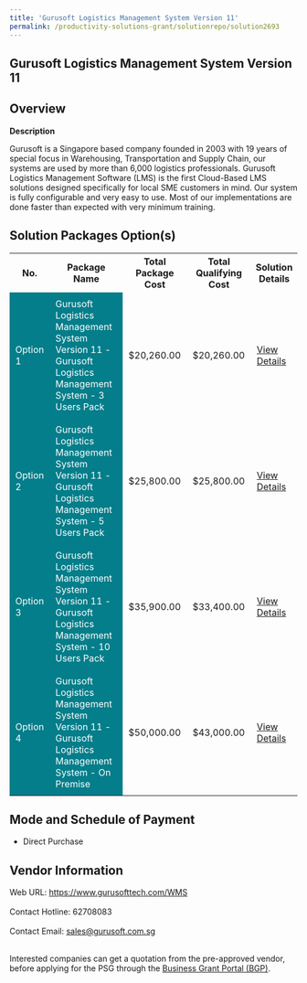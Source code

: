 ```yaml
---
title: 'Gurusoft Logistics Management System Version 11'
permalink: /productivity-solutions-grant/solutionrepo/solution2693
---
```


## Gurusoft Logistics Management System Version 11

## Overview

**Description**

Gurusoft is a Singapore based company founded in 2003 with 19 years of special focus in Warehousing, Transportation and Supply Chain, our systems are used by more than 6,000 logistics professionals.
Gurusoft Logistics Management Software (LMS) is the first Cloud-Based LMS solutions designed specifically for local SME customers in mind.  Our system is fully configurable and very easy to use. Most of our implementations are done faster than expected with very minimum training.

## Solution Packages Option(s)

<table>
<tr>
<th><b>No.</b></th>
<th><b>Package Name</b></th>
<th><b>Total Package Cost</b></th>
<th><b>Total Qualifying Cost</b></th>
<th><b>Solution Details</b></th>
</tr>
<tr>
<td style='padding: 10px; background-color: #037E8A; color: #FFFFFF;'>Option 1</td>
<td style='padding: 10px; background-color: #037E8A; color: #FFFFFF;'>Gurusoft Logistics Management System Version 11 - Gurusoft Logistics Management System -  3 Users Pack</td>
<td style='padding: 10px;'>$20,260.00</td>
<td style='padding: 10px;'>$20,260.00</td>
<td style='padding: 10px;'><a href='https://www.gobusiness.gov.sg/images/psg/Gurusoft_20210253_Desensitised_Annex_3_Part_1.pdf' target='_blank'>View Details</a></td>
</tr>
<tr>
<td style='padding: 10px; background-color: #037E8A; color: #FFFFFF;'>Option 2</td>
<td style='padding: 10px; background-color: #037E8A; color: #FFFFFF;'>Gurusoft Logistics Management System Version 11 - Gurusoft Logistics Management System - 5 Users Pack</td>
<td style='padding: 10px;'>$25,800.00</td>
<td style='padding: 10px;'>$25,800.00</td>
<td style='padding: 10px;'><a href='https://www.gobusiness.gov.sg/images/psg/Gurusoft_20210253_Desensitised_Annex_3_Part_2.pdf' target='_blank'>View Details</a></td>
</tr>
<tr>
<td style='padding: 10px; background-color: #037E8A; color: #FFFFFF;'>Option 3</td>
<td style='padding: 10px; background-color: #037E8A; color: #FFFFFF;'>Gurusoft Logistics Management System Version 11 - Gurusoft Logistics Management System - 10 Users Pack</td>
<td style='padding: 10px;'>$35,900.00</td>
<td style='padding: 10px;'>$33,400.00</td>
<td style='padding: 10px;'><a href='https://www.gobusiness.gov.sg/images/psg/Gurusoft_20210253_Desensitised_Annex_3_Part_3.pdf' target='_blank'>View Details</a></td>
</tr>
<tr>
<td style='padding: 10px; background-color: #037E8A; color: #FFFFFF;'>Option 4</td>
<td style='padding: 10px; background-color: #037E8A; color: #FFFFFF;'>Gurusoft Logistics Management System Version 11 - Gurusoft Logistics Management System - On Premise </td>
<td style='padding: 10px;'>$50,000.00</td>
<td style='padding: 10px;'>$43,000.00</td>
<td style='padding: 10px;'><a href='https://www.gobusiness.gov.sg/images/psg/Gurusoft_20210253_Desensitised_Annex_3_Part_4.pdf' target='_blank'>View Details</a></td>
</tr>
</table>

## Mode and Schedule of Payment

 - Direct Purchase

## Vendor Information

 Web URL: https://www.gurusofttech.com/WMS <br><br>Contact Hotline: 62708083 <br><br>Contact Email: sales@gurusoft.com.sg <br><br>

Interested companies can get a quotation from the pre-approved vendor, before applying for the PSG through the <a href='https://www.businessgrants.gov.sg/' target='_blank' rel='noopener'>Business Grant Portal (BGP)</a>.

<script src="/jquery/resize-tables.js"></script>
